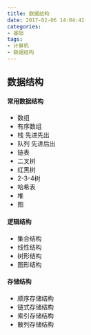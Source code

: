 ```yaml
---
title: 数据结构
date: 2017-02-06 14:04:41
categories:
- 基础
tags:
- 计算机
- 数据结构
---
```


## 数据结构

#### 常用数据结构
- 数组
- 有序数组
- 栈 先进先出
- 队列 先进后出
- 链表
- 二叉树
- 红黑树
- 2-3-4树
- 哈希表
- 堆
- 图

#### 逻辑结构
- 集合结构
- 线性结构
- 树形结构
- 图形结构

#### 存储结构

- 顺序存储结构
- 链式存储结构
- 索引存储结构
- 散列存储结构

